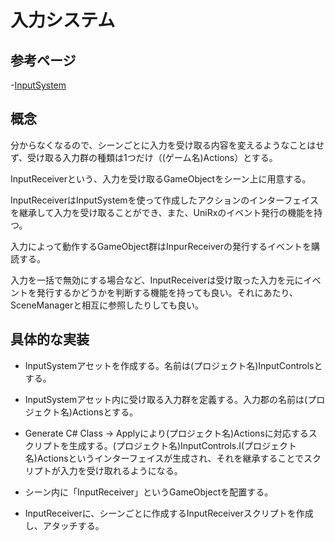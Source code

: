 # 入力システム

## 参考ページ

-[InputSystem](./../builtin_assets/inputsystem.md)

## 概念

分からなくなるので、シーンごとに入力を受け取る内容を変えるようなことはせず、受け取る入力群の種類は1つだけ（(ゲーム名)Actions）とする。

InputReceiverという、入力を受け取るGameObjectをシーン上に用意する。

InputReceiverはInputSystemを使って作成したアクションのインターフェイスを継承して入力を受け取ることができ、また、UniRxのイベント発行の機能を持つ。

入力によって動作するGameObject群はInpurReceiverの発行するイベントを購読する。

入力を一括で無効にする場合など、InputReceiverは受け取った入力を元にイベントを発行するかどうかを判断する機能を持っても良い。それにあたり、SceneManagerと相互に参照したりしても良い。

## 具体的な実装

- InputSystemアセットを作成する。名前は(プロジェクト名)InputControlsとする。

- InputSystemアセット内に受け取る入力群を定義する。入力郡の名前は(プロジェクト名)Actionsとする。

- Generate C# Class → Applyにより(プロジェクト名)Actionsに対応するスクリプトを生成する。(プロジェクト名)InputControls.I(プロジェクト名)Actionsというインターフェイスが生成され、それを継承することでスクリプトが入力を受け取れるようになる。

- シーン内に「InputReceiver」というGameObjectを配置する。

- InputReceiverに、シーンごとに作成するInputReceiverスクリプトを作成し、アタッチする。
